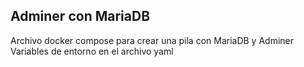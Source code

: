 ## Adminer con MariaDB

Archivo docker compose para crear una pila con MariaDB y Adminer
Variables de entorno en el archivo yaml
